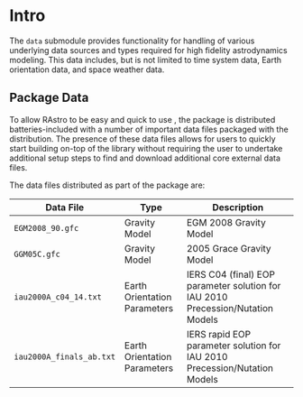 # Intro

The `data` submodule provides functionality for handling of various underlying 
data sources and types required for high fidelity astrodynamics modeling. 
This data includes, but is not limited to time system data, Earth 
orientation data, and space weather data.

## Package Data

To allow RAstro to be easy and quick to use , the package is distributed 
batteries-included with a number of important data files packaged with the 
distribution. The presence of these data files allows for users to quickly 
start building on-top of the library without requiring the user to undertake 
additional setup steps to find and download additional core external data 
files.

The data files distributed as part of the package are:

| Data File                | Type                         | Description                                                                     |
|--------------------------|------------------------------|---------------------------------------------------------------------------------|
| `EGM2008_90.gfc`         | Gravity Model                | EGM 2008 Gravity Model                                                          |
| `GGM05C.gfc`             | Gravity Model                | 2005 Grace Gravity Model                                                        |
| `iau2000A_c04_14.txt`    | Earth Orientation Parameters | IERS C04 (final) EOP parameter solution for IAU 2010 Precession/Nutation Models |
| `iau2000A_finals_ab.txt` | Earth Orientation Parameters | IERS rapid EOP parameter solution for IAU 2010 Precession/Nutation Models       |
